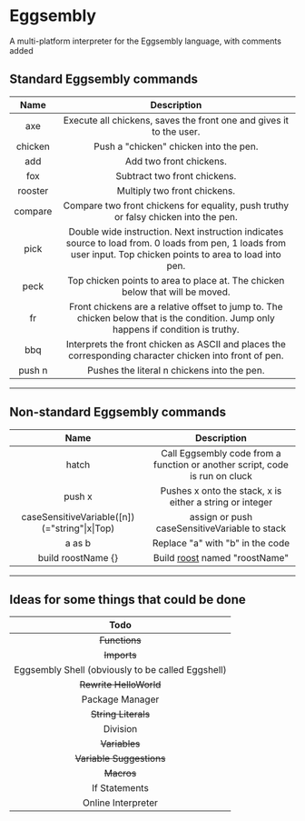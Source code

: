 # Eggsembly
A multi-platform interpreter for the Eggsembly language, with comments added


## Standard Eggsembly commands
|   Name   |                                                                          Description                                                                           |
|:--------:|:--------------------------------------------------------------------------------------------------------------------------------------------------------------:|
|   axe    |                                              Execute all chickens, saves the front one and gives it to the user.                                               |
| chicken  |                                                             Push a "chicken" chicken into the pen.                                                             |
|   add    |                                                                    Add two front chickens.                                                                     |
|   fox    |                                                                  Subtract two front chickens.                                                                  |
| rooster  |                                                                  Multiply two front chickens.                                                                  |
| compare  |                                      Compare two front chickens for equality, push truthy or falsy chicken into the pen.                                       |
|   pick   |Double wide instruction. Next instruction indicates source to load from. 0 loads from pen, 1 loads from user input. Top chicken points to area to load into pen.|
|   peck   |                                         Top chicken points to area to place at. The chicken below that will be moved.                                          |
|    fr    |              Front chickens are a relative offset to jump to. The chicken below that is the condition. Jump only happens if condition is truthy.               |
|   bbq    |                            Interprets the front chicken as ASCII and places the corresponding character chicken into front of pen.                             |
|  push n  |                                                          Pushes the literal n chickens into the pen.                                                           |
-----------------------------------------------------------------------------------------------------------------------------------------------------------------------------

## Non-standard Eggsembly commands
|                   Name                      |                               Description                                 |
|:-------------------------------------------:|:-------------------------------------------------------------------------:|
|                    hatch                    |Call Eggsembly code from a function or another script, code is run on cluck|
|                   push x                    |         Pushes x onto the stack, x is either a string or integer          |
|caseSensitiveVariable([n])(="string"\|x\|Top)|               assign or push caseSensitiveVariable to stack               |
|                   a as b                    |                     Replace "a" with "b" in the code                      |
|             build roostName {}              |              Build [roost](TERMINOLOGY.md) named "roostName"              |
---------------------------------------------------------------------------------------------------------------------------

## Ideas for some things that could be done
|                       Todo                      |
|:-----------------------------------------------:|
|                  ~~Functions~~                  |
|                   ~~Imports~~                   |
|Eggsembly Shell (obviously to be called Eggshell)|
|             ~~Rewrite HelloWorld~~              |
|                 Package Manager                 |
|               ~~String Literals~~               |
|                    Division                     |
|                  ~~Variables~~                  |
|            ~~Variable Suggestions~~             |
|                   ~~Macros~~                    |
|                  If Statements                  |
|               Online Interpreter                |
